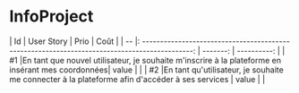# InfoProject

| Id |                                     User Story                                                   | Prio      |     Coût     |
| -- |: --------------------------------------------------------------------------------------------:   | -------:  | ----------:  |
| #1 |En tant que nouvel utilisateur, je souhaite m'inscrire à la plateforme en insérant mes coordonnées|  value    |              |
| #2 |En tant qu'utilisateur, je souhaite me connecter à la plateforme afin d'accéder à ses services    |  value    |              |

